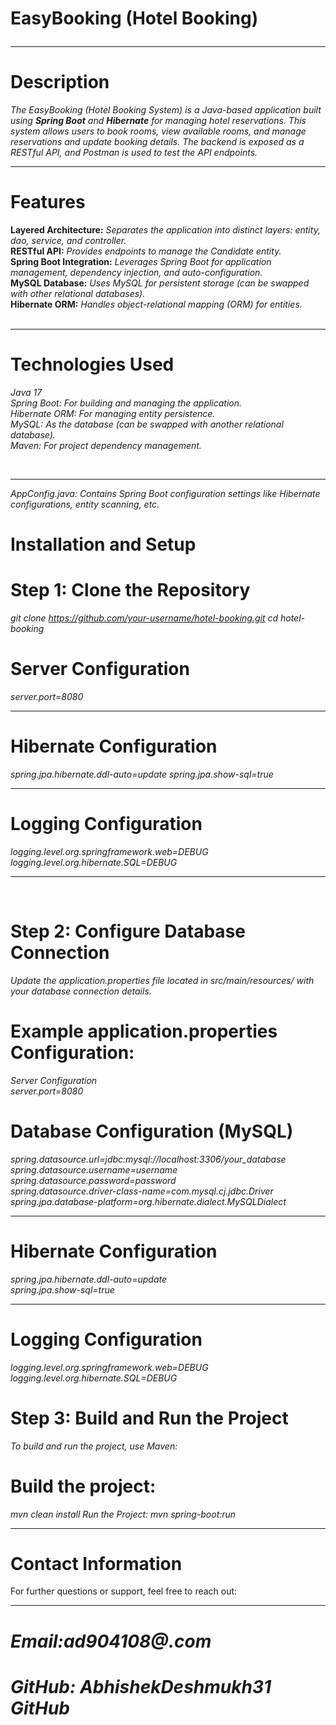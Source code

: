 # EasyBooking (Hotel Booking) <br><hr>

# Description
*The EasyBooking (Hotel Booking System) is a Java-based application built using **Spring Boot** and **Hibernate** for managing hotel reservations. This system allows users to book rooms, view available rooms, and manage reservations and update booking details. The backend is exposed as a RESTful API, and Postman is used to test the API endpoints.*
<br> <hr>

# Features
<b> Layered Architecture:</b> *Separates the application into distinct layers: entity, dao, service, and controller.* <br>
<b>RESTful API:</b> *Provides endpoints to manage the Candidate entity.* <br>
<b>Spring Boot Integration:</b> *Leverages Spring Boot for application management, dependency injection, and auto-configuration.* <br>
<b>MySQL Database:</b> *Uses MySQL for persistent storage (can be swapped with other relational databases).* <br>
<b>Hibernate ORM:</b> *Handles object-relational mapping (ORM) for entities.* <br>
<br> <hr>

# Technologies Used
*Java 17* <br>
*Spring Boot: For building and managing the application.* <br>
*Hibernate ORM: For managing entity persistence.* <br>
*MySQL: As the database (can be swapped with another relational database).* <br>
*Maven: For project dependency management.* </p><br><hr>


*AppConfig.java: Contains Spring Boot configuration settings like Hibernate configurations, entity scanning, etc.<br>*
# Installation and Setup <br>
# Step 1: Clone the Repository <br>
*git clone https://github.com/your-username/hotel-booking.git
cd hotel-booking <br>*
# Server Configuration <br>
*server.port=8080<br><hr>*
# Hibernate Configuration <br>
*spring.jpa.hibernate.ddl-auto=update spring.jpa.show-sql=true <br> <hr>*
# Logging Configuration <br>
*logging.level.org.springframework.web=DEBUG logging.level.org.hibernate.SQL=DEBUG <hr> <br>*
# Step 2: Configure Database Connection <br>
*Update the application.properties file located in src/main/resources/ with your database connection details.<br>*
# Example application.properties Configuration:<br>
*Server Configuration <br>
server.port=8080*
# Database Configuration (MySQL) <br>
*spring.datasource.url=jdbc:mysql://localhost:3306/your_database <br>
spring.datasource.username=username <br>
spring.datasource.password=password <br>
spring.datasource.driver-class-name=com.mysql.cj.jdbc.Driver <br>
spring.jpa.database-platform=org.hibernate.dialect.MySQLDialect <br>* <hr>

# Hibernate Configuration <br>
*spring.jpa.hibernate.ddl-auto=update <br>
spring.jpa.show-sql=true <br>*<hr>

# Logging Configuration <br>
*logging.level.org.springframework.web=DEBUG<br>
logging.level.org.hibernate.SQL=DEBUG*<br>

# Step 3: Build and Run the Project <br>
*To build and run the project, use Maven:*<br>

# Build the project:<br>
*mvn clean install
Run the Project:
mvn spring-boot:run*<br><hr>

# Contact Information <br>
For further questions or support, feel free to reach out:<br><hr>

# *Email:ad904108@.com*<br>
# *GitHub: AbhishekDeshmukh31 GitHub*
